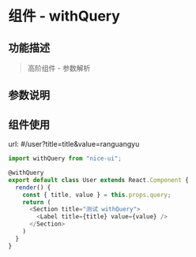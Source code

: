 # 组件 - withQuery

## 功能描述

> 高阶组件 - 参数解析

## 参数说明


## 组件使用

url: #/user?title=title&value=ranguangyu

```javascript
import withQuery from "nice-ui";

@withQuery
export default class User extends React.Component {
  render() {
    const { title, value } = this.props.query;
    return (
      <Section title="测试 withQuery">
        <Label title={title} value={value} />
      </Section>
    )
  }
}
```